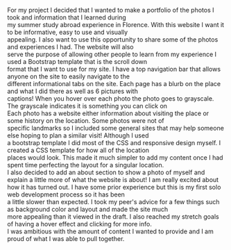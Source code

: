 For my project I decided that I wanted to make a portfolio of the photos I took and information that I learned during  
my summer study abroad experience in Florence. With this website I want it to be informative, easy to use and visually  
appealing. I also want to use this opportunity to share some of the photos and experiences I had. The website will also  
serve the purpose of allowing other people to learn from my experience I used a Bootstrap template that is the scroll down  
format that I want to use for my site. I have a top navigation bar that allows anyone on the site to easily navigate to the  
different informational tabs on the site. Each page has a blurb on the place and what I did there as well as 6 pictures with  
captions! When you hover over each photo the photo goes to grayscale. The grayscale indicates it is something you can click on  
Each photo has a website either information about visiting the place or some history on the location. Some photos were not of   
specific landmarks so I included some general sites that may help someone else hoping to plan a similar visit! Although I used  
a bootstrap template I did most of the CSS and responsive design myself. I created a CSS template for how all of the location   
places would look. This made it much simpler to add my content once I had spent time perfecting the layout for a singular location.  
I also decided to add an about section to show a photo of myself and explain a little more of what the website is about! I am really excited about how it has turned out. I have some prior experience but this is my first solo web development process so it has been  
a little slower than expected. I took my peer's advice for a few things such as background color and layout and made the site much  
more appealing than it viewed in the draft. I also reached my stretch goals of having a hover effect and clicking for more info.  
I was ambitious with the amount of content I wanted to provide and I am proud of what I was able to pull together.
